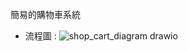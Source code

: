 簡易的購物車系統

- 流程圖 :
![shop_cart_diagram drawio](https://user-images.githubusercontent.com/96759292/198494281-428c755e-06c2-48fc-ba1a-2dd254c327c1.png)
